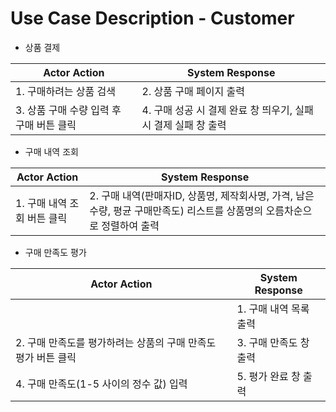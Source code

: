 # Use Case Description - Customer

- 상품 결제  

| Actor Action | System Response |
| --- | --- |
| 1. 구매하려는 상품 검색 | 2. 상품 구매 페이지 출력 |
| 3. 상품 구매 수량 입력 후 구매 버튼 클릭 | 4. 구매 성공 시 결제 완료 창 띄우기, 실패 시 결제 실패 창 출력 |


- 구매 내역 조회
  
|Actor Action | System Response |
| --- | --- |
| 1. 구매 내역 조회 버튼 클릭 | 2. 구매 내역(판매자ID, 상품명, 제작회사명, 가격, 남은 수량, 평균 구매만족도) 리스트를 상품명의 오름차순으로 정렬하여 출력 | 


- 구매 만족도 평가
  
|Actor Action | System Response |
| --- | --- |
| | 1. 구매 내역 목록 출력 |
| 2. 구매 만족도를 평가하려는 상품의 구매 만족도 평가 버튼 클릭 | 3. 구매 만족도 창 출력 |
| 4. 구매 만족도(1-5 사이의 정수 값) 입력 | 5. 평가 완료 창 출력 |